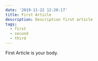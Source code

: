 ```yaml
---
date: '2019-11-22 12:20:17'
title: First Article
description: Description first article
tags:
  - first
  - second
  - third
---
```

First Article is your body.
